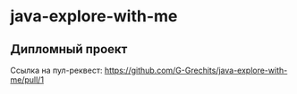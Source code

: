 # java-explore-with-me
## Дипломный проект

Ссылка на пул-реквест: https://github.com/G-Grechits/java-explore-with-me/pull/1
